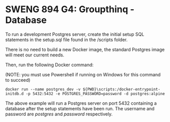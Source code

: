 # SWENG 894 G4: Groupthinq - Database

To run a development Postgres server, create the initial setup SQL statements in the setup.sql file found in the /scripts folder.

There is no need to build a new Docker image, the standard Postgres image will meet our current needs.

Then, run the following Docker command:

(NOTE: you must use Powershell if running on Windows for this command to succeed)

```
docker run --name postgres_dev -v ${PWD}\scripts:/docker-entrypoint-initdb.d -p 5432:5432 -e POSTGRES_PASSWORD=password -d postgres:alpine
```

The above example will run a Postgres server on port 5432 containing a database after the setup statements have been run. The username and password are _postgres_ and _password_ respectively.